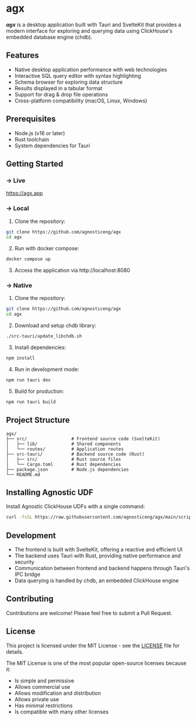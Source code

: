 # agx

**_agx_** is a desktop application built with Tauri and SvelteKit that provides a modern interface for exploring and querying data using ClickHouse's embedded database engine (chdb).

## Features

- Native desktop application performance with web technologies
- Interactive SQL query editor with syntax highlighting
- Schema browser for exploring data structure
- Results displayed in a tabular format
- Support for drag & drop file operations
- Cross-platform compatibility (macOS, Linux, Windows)

## Prerequisites

- Node.js (v16 or later)
- Rust toolchain
- System dependencies for Tauri

## Getting Started

### → Live

https://agx.app

### → Local

1. Clone the repository:

```bash
git clone https://github.com/agnosticeng/agx
cd agx
```

2. Run with docker compose:

```bash
docker compose up
```

3. Access the application via http://localhost:8080

### → Native

1. Clone the repository:

```bash
git clone https://github.com/agnosticeng/agx
cd agx
```

2. Download and setup chdb library:

```bash
./src-tauri/update_libchdb.sh
```

3. Install dependencies:

```bash
npm install
```

4. Run in development mode:

```bash
npm run tauri dev
```

5. Build for production:

```bash
npm run tauri build
```

## Project Structure

```
agx/
├── src/                 # Frontend source code (SvelteKit)
│   ├── lib/             # Shared components
│   └── routes/          # Application routes
├── src-tauri/           # Backend source code (Rust)
│   ├── src/             # Rust source files
│   └── Cargo.toml       # Rust dependencies
├── package.json         # Node.js dependencies
└── README.md
```

## Installing Agnostic UDF

Install Agnostic ClickHouse UDFs with a single command:

```bash
curl -fsSL https://raw.githubusercontent.com/agnosticeng/agx/main/scripts/install_agnostic_udfs.sh | sh
```

## Development

- The frontend is built with SvelteKit, offering a reactive and efficient UI
- The backend uses Tauri with Rust, providing native performance and security
- Communication between frontend and backend happens through Tauri's IPC bridge
- Data querying is handled by chdb, an embedded ClickHouse engine

## Contributing

Contributions are welcome! Please feel free to submit a Pull Request.

## License

This project is licensed under the MIT License - see the [LICENSE](LICENSE) file for details.

The MIT License is one of the most popular open-source licenses because it:

- Is simple and permissive
- Allows commercial use
- Allows modification and distribution
- Allows private use
- Has minimal restrictions
- Is compatible with many other licenses
